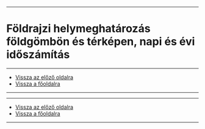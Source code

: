 
---

# Földrajzi helymeghatározás földgömbön és térképen, napi és évi időszámítás

---

- [Vissza az előző oldalra](../foldrajz.md)
- [Vissza a főoldalra](../../../../README.md)

---



---

- [Vissza az előző oldalra](../foldrajz.md)
- [Vissza a főoldalra](../../../../README.md)

---